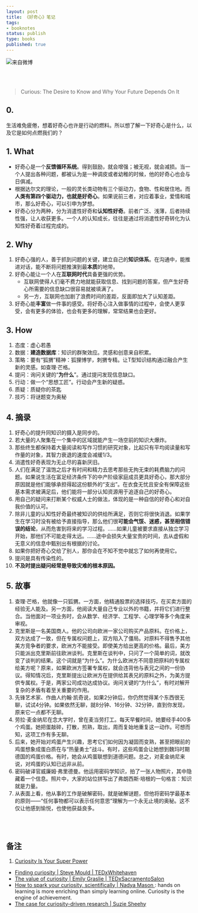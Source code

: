 ```yaml
--- 
layout: post
title: 《好奇心》笔记
tags: 
- booknotes
status: publish
type: books
published: true
---
```


![来自微博](https://i.imgur.com/aPQz3w0.jpg)


<br>
<br>


> Curious: The Desire to Know and Why Your Future Depends On It

## 0. 

生活难免疲倦，想着好奇心也许是行动的燃料。所以想了解一下好奇心是什么，以及它是如何点燃我们的？


## 1. What

* 好奇心是一个**反馈循环系统**。得到鼓励，就会增强；被无视，就会减损。当一个人提出各种问题，都被认为是一种调皮或者幼稚的时候，他的好奇心也会与日俱减。
* 根据达尔文的理论，一般的灵长类动物有三个驱动力，食物、性和居住地。而**人类有第四个驱动力，也就是好奇心**。如果说前三者，对应着事业，爱情和城市，那么好奇心，可以引申为梦想。
* 好奇心分为两种，分为消遣性好奇和**认知性好奇**。前者广泛、浅薄，后者持续性强，让人收获更多。一个人的认知成长，往往是通过将消遣性好奇转化为认知性好奇着过程完成的。


## 2. Why 

1. 好奇心强的人，善于抓到问题的关键，建立自己的**知识体系**。在沟通中，能推进对话，能不断将问题推演到最**本质**的地带。
2. 好奇心能让一个人在**互联网时代**具备更强的优势。
	- 互联网使得人们毫不费力地就能获取信息、找到问题的答案，但产生好奇心所需要的信息缺口很容易就被填满了。
	- 另一方，互联网也加剧了浪费时间的差距，反面即加大了认知差距。
3. 好奇心能**丰富**做一件事的感受。将好奇心注入做事情的过程中，会使人更享受，会有更多的体验，也会有更多的理解，常常结果也会更好。	 

## 3. How

1. 态度：虚心若愚
2. 数据：**建造数据库**：知识的群聚效应。灵感和创意来自积累。
3. 策略：要有“狐猬”精神：狐狸博学，刺猬专精。让T型知识结构通过融合产生新的灵感。如查理·芒格。
4. 提问：询问关键的“**为什么**”。通过提问发现信息缺口。
5. 行动：做一个“思想工匠”。行动会产生新的疑惑。
6. 质疑：质疑你的茶匙
7. 技巧：将谜题变为奥秘

## 4. 摘录

1. 好奇心的提升同知识的摄入是同步的。
1. 若大量的人聚集在一个集中的区域就能产生一场空前的知识大爆炸。
1. 那些终生都保持着大量阅读和写作习惯的研究对象，比起只有平均阅读量和写作量的对象，其智力衰退的速度会减缓1/3。
1. 消遣性好奇表现为无止尽的喜新厌旧。
1. 人们在满足了温饱之后才有时间和精力去思考那些无拘无束的耗费脑力的问题。如果说生活在富足经济条件下的中产阶级家庭成员更具好奇心，那大部分原因就是他们能够承担得起这份额外的“支出”。在衣食无忧且安全有保障这些基本需求被满足后，他们能将一部分认知资源用于追逐自己的好奇心。
1. 用自己的疑问来打断某个权威人士的做法，体现的是一种自信的好奇心和对自我价值的认可。
2. 除非儿童的认知性好奇最终被知识的供给所满足，否则它将很快消退。如果学生在学习时没有被给予直接指导，那么他们很**可能会气馁、迷惑，甚至相信错误的结论**，从而危害到将来的学习过程。……如果儿童被要求直接从独立学习开始，那他们不可能走得太远。……途中会损失大量宝贵的时间，去从虚假和无意义的信息中甄别出有根据的讨论。
5. 如果你把好奇心交给了别人，那你会在不知不觉中就忘了如何再使用它。
6. 提问是具有传染性的。
7. **不及时提出疑问经常是导致灾难的根本原因。**

## 5. 故事

1. 查理·芒格，他就像一只狐猬。一方面，他精通股票的选择技巧，在买卖方面的经验无人能及。另一方面，他阅读大量自己专业以外的书籍，并将它们进行整合。当他面对一项业务时，会从数学、经济学、工程学、心理学等多个角度来审视。
1. 克里斯是一名美国商人。他的公司向欧洲一家公司购买产品原料。在价格上，双方达成了一致，但在专属权问题上，双方陷入了僵局。对原料不得售予其他美方竞争者的要求，欧洲方不能接受。即使美方给出更高的价格。最后，美方只能派出克里斯前往欧洲谈判。克里斯在谈判中，只问了一个简单的词，就改变了谈判的结果。这个词就是“为什么”。为什么欧洲方不同意把原料的专属权给美方呢？原来，如果欧洲方签署专属权，就会违背他与表兄之间的一份协议。得知情况后，克里斯提出让欧洲方在提供给其表兄的原料之外，为美方提供专属权。于是，两家公司成功达成协议。询问关键的“为什么”，有时对解开复杂的矛盾有着至关重要的作用。
1. 先锋艺术家、作曲人约翰·凯奇说，如果2分钟后，你仍然觉得某个东西很无聊，试试4分钟。如果依然无聊，就8分钟、16分钟、32分钟，直到你发现，原来它一点都不无聊。
1. 劳拉·麦金纳尼在念大学时，曾在麦当劳打工。每天早餐时间，她要经手400多个鸡蛋。她把蛋敲碎，打散，煎熟，取出，周而复始地重复这一动作。可想而知，这项工作有多无聊。
1. 后来，她开始对鸡蛋产生兴趣，思考它们如何因为凝固而变熟，甚至把眼前的鸡蛋想象成蛋白质在与“热量勇士”战斗。有时，这些鸡蛋会让她想到魏玛时期德国的鸡蛋价格。有时，她会从鸡蛋联想到道德问题。总之，对麦金纳尼来说，对鸡蛋的认知已远非从前。
1. 密码破译官威廉姆·弗里德曼。他运用密码学知识，拍了一张人物照片，其中隐藏着一个信息。照片中，大家的站位拼写出了弗朗西斯·培根的一句格言：知识就是力量。
1. 从表面上看，他从事的工作是破解密码，就是破解谜题，但他将密码学最基本的原则——“任何事物都可以表示任何意思”理解为一个永无止境的奥秘。这不仅让他感到愉悦，也使他获益良多。




<br>
<br>

## 备注

1. [Curiosity Is Your Super Power](https://www.youtube.com/watch?v=xZJwMYeE9Ak)
- [Finding curiosity | Steve Mould | TEDxWhitehaven](https://www.youtube.com/watch?v=iAcvYqDKznE)
- [The value of curiosity | Emily Graslie | TEDxSacramentoSalon
](https://www.youtube.com/watch?v=IyiGFPI6z6g)
- [How to spark your curiosity, scientifically | Nadya Mason
](https://www.youtube.com/watch?v=OMDVTZ-ycaY): hands on learning is more enriching than simply learning online. Curiosity is the engine of achievement. 
- [The case for curiosity-driven research | Suzie Sheehy](https://www.youtube.com/watch?v=PlytMrKfOFA)
 